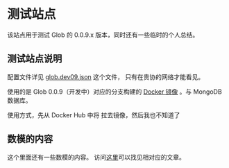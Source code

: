 # 测试站点

该站点用于测试 Glob 的 0.0.9.x 版本，同时还有一些临时的个人总结。

## 测试站点说明

配置文件详见 [glob.dev09.json](http://192.168.233.181:5000/config/glob.dev.json) 这个文件，
只有在贵协的网络才能看见。

使用的是 Glob 0.0.9（开发中）对应的分支构建的 [Docker 镜像](https://hub.docker.com/r/qinka/glob/) 。与 MongoDB 数据库。

使用方式，先从 Docker Hub 中将 拉去镜像，然后我也不知道了

## 数模的内容

这个里面还有一些数模的内容。 访问[这里](/p/blog?kind=tag&tag=sumo)可以找见相对应的文章。
